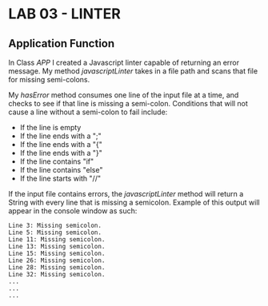 # LAB 03 - LINTER

## Application Function
In Class *APP* I created a Javascript linter capable of returning an error message.  My method *javascriptLinter* takes in a file path and scans that file for missing semi-colons.  

My *hasError* method consumes one line of the input file at a time, and checks to see if that line is missing a semi-colon.  Conditions that will not cause a line without a semi-colon to fail include:
  - If the line is empty
  - If the line ends with a ";"
  - If the line ends with a "{"
  - If the line ends with a "}"
  - If the line contains "if"
  - If the line contains "else"
  - If the line starts with "//"
  
If the input file contains errors, the *javascriptLinter* method will return a String with every line that is missing a semicolon.  Example of this output will appear in the console window as such:
```
Line 3: Missing semicolon.
Line 5: Missing semicolon.
Line 11: Missing semicolon.
Line 13: Missing semicolon.
Line 15: Missing semicolon.
Line 26: Missing semicolon.
Line 28: Missing semicolon.
Line 32: Missing semicolon.
...
...
...
```
